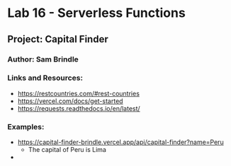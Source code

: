 # Lab 16 - Serverless Functions
## Project: Capital Finder
### Author: Sam Brindle

### Links and Resources:
* https://restcountries.com/#rest-countries
* https://vercel.com/docs/get-started
* https://requests.readthedocs.io/en/latest/

### Examples:
* https://capital-finder-brindle.vercel.app/api/capital-finder?name=Peru
  * The capital of Peru is Lima
* 
